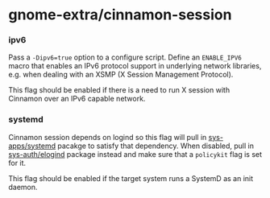 # gnome-extra/cinnamon-session

### ipv6
Pass a `-Dipv6=true` option to a configure script. Define an `ENABLE_IPV6` macro that enables an IPv6 protocol support in underlying network libraries, e.g. when dealing with an XSMP (X Session Management Protocol).

This flag should be enabled if there is a need to run X session with Cinnamon over an IPv6 capable network.

### systemd
Cinnamon session depends on logind so this flag will pull in [sys-apps/systemd](../sys-apps/systemd.md) pacakge to satisfy that dependency. When disabled, pull in [sys-auth/elogind](../sys-auth/elogind.md) package instead and make sure that a `policykit` flag is set for it.

This flag should be enabled if the target system runs a SystemD as an init daemon.
